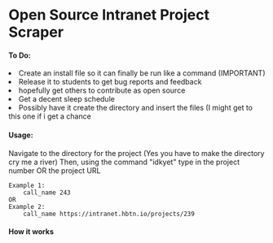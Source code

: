 <h1> Open Source Intranet Project Scraper </h1>


<h4> To Do: </h4>
	<li> Create an install file so it can finally be run like a command (IMPORTANT)</li>
	<li> Release it to students to get bug reports and feedback</li>
	<li> hopefully get others to contribute as open source</li>
	<li> Get a decent sleep schedule</li>
	<li> Possibly have it create the directory and insert the files (I might get to this one if i get a chance </li>

<h4> Usage: </h4>
	Navigate to the directory for the project (Yes you have to make the directory cry me a river)
	Then, using the command "idkyet" type in the project number OR the project URL
	
	Example 1:
		call_name 243
	OR
	Example 2:
		call_name https://intranet.hbtn.io/projects/239


<h4> How it works </h4>
